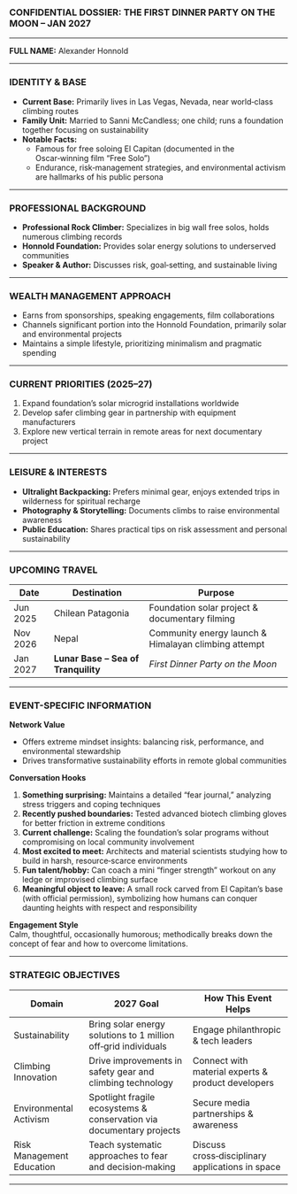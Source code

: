 ### **CONFIDENTIAL DOSSIER: THE FIRST DINNER PARTY ON THE MOON – JAN 2027**

---

**FULL NAME:** Alexander Honnold

---

### **IDENTITY & BASE**
- **Current Base:** Primarily lives in Las Vegas, Nevada, near world‑class climbing routes  
- **Family Unit:** Married to Sanni McCandless; one child; runs a foundation together focusing on sustainability  
- **Notable Facts:**  
  - Famous for free soloing El Capitan (documented in the Oscar‑winning film “Free Solo”)  
  - Endurance, risk‑management strategies, and environmental activism are hallmarks of his public persona  

---

### **PROFESSIONAL BACKGROUND**
- **Professional Rock Climber:** Specializes in big wall free solos, holds numerous climbing records  
- **Honnold Foundation:** Provides solar energy solutions to underserved communities  
- **Speaker & Author:** Discusses risk, goal‑setting, and sustainable living  

---

### **WEALTH MANAGEMENT APPROACH**
- Earns from sponsorships, speaking engagements, film collaborations  
- Channels significant portion into the Honnold Foundation, primarily solar and environmental projects  
- Maintains a simple lifestyle, prioritizing minimalism and pragmatic spending  

---

### **CURRENT PRIORITIES (2025–27)**
1. Expand foundation’s solar microgrid installations worldwide  
2. Develop safer climbing gear in partnership with equipment manufacturers  
3. Explore new vertical terrain in remote areas for next documentary project  

---

### **LEISURE & INTERESTS**
- **Ultralight Backpacking:** Prefers minimal gear, enjoys extended trips in wilderness for spiritual recharge  
- **Photography & Storytelling:** Documents climbs to raise environmental awareness  
- **Public Education:** Shares practical tips on risk assessment and personal sustainability  

---

### **UPCOMING TRAVEL**

| Date     | Destination                           | Purpose                                               |
|----------|---------------------------------------|-------------------------------------------------------|
| Jun 2025 | Chilean Patagonia                     | Foundation solar project & documentary filming        |
| Nov 2026 | Nepal                                 | Community energy launch & Himalayan climbing attempt  |
| Jan 2027 | **Lunar Base – Sea of Tranquility**   | *First Dinner Party on the Moon*                     |

---

### **EVENT-SPECIFIC INFORMATION**

**Network Value**  
- Offers extreme mindset insights: balancing risk, performance, and environmental stewardship  
- Drives transformative sustainability efforts in remote global communities

**Conversation Hooks**  
1. **Something surprising:** Maintains a detailed “fear journal,” analyzing stress triggers and coping techniques  
2. **Recently pushed boundaries:** Tested advanced biotech climbing gloves for better friction in extreme conditions  
3. **Current challenge:** Scaling the foundation’s solar programs without compromising on local community involvement  
4. **Most excited to meet:** Architects and material scientists studying how to build in harsh, resource‑scarce environments  
5. **Fun talent/hobby:** Can coach a mini “finger strength” workout on any ledge or improvised climbing surface  
6. **Meaningful object to leave:** A small rock carved from El Capitan’s base (with official permission), symbolizing how humans can conquer daunting heights with respect and responsibility

**Engagement Style**  
Calm, thoughtful, occasionally humorous; methodically breaks down the concept of fear and how to overcome limitations.

---

### **STRATEGIC OBJECTIVES**

| Domain                    | 2027 Goal                                                              | How This Event Helps                           |
|---------------------------|------------------------------------------------------------------------|------------------------------------------------|
| Sustainability            | Bring solar energy solutions to 1 million off‑grid individuals         | Engage philanthropic & tech leaders            |
| Climbing Innovation       | Drive improvements in safety gear and climbing technology              | Connect with material experts & product developers|
| Environmental Activism    | Spotlight fragile ecosystems & conservation via documentary projects    | Secure media partnerships & awareness          |
| Risk Management Education | Teach systematic approaches to fear and decision‑making                | Discuss cross‑disciplinary applications in space |

---
